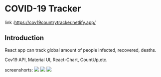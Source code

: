 # COVID-19 Tracker
link :https://cov19countrytracker.netlify.app/

## Introduction
React app can track global amount of people infected, recovered, deaths. 

Cov19 API, Material UI, React-Chart, CountUp,etc.

screenshorts:
![](img/png1)
![](img/png2)
![](img/png3)
